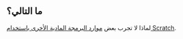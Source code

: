 ## ما التالي؟

لماذا لا تجرب بعض [موارد البرمجة المادية الأخرى باستخدام Scratch](https://projects.raspberrypi.org/en/projects?software%5B%5D=scratch&hardware%5B%5D=electronic-components).